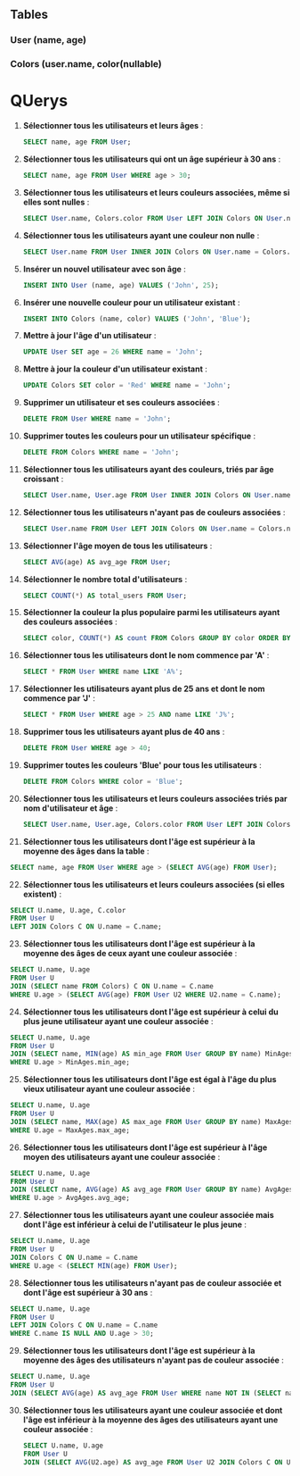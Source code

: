 ## Tables

### User (name, age)
### Colors (user.name, color(nullable)

# QUerys

1. **Sélectionner tous les utilisateurs et leurs âges** :
   ```sql
   SELECT name, age FROM User;
   ```

2. **Sélectionner tous les utilisateurs qui ont un âge supérieur à 30 ans** :
   ```sql
   SELECT name, age FROM User WHERE age > 30;
   ```

3. **Sélectionner tous les utilisateurs et leurs couleurs associées, même si elles sont nulles** :
   ```sql
   SELECT User.name, Colors.color FROM User LEFT JOIN Colors ON User.name = Colors.name;
   ```

4. **Sélectionner tous les utilisateurs ayant une couleur non nulle** :
   ```sql
   SELECT User.name FROM User INNER JOIN Colors ON User.name = Colors.name WHERE Colors.color IS NOT NULL;
   ```

5. **Insérer un nouvel utilisateur avec son âge** :
   ```sql
   INSERT INTO User (name, age) VALUES ('John', 25);
   ```

6. **Insérer une nouvelle couleur pour un utilisateur existant** :
   ```sql
   INSERT INTO Colors (name, color) VALUES ('John', 'Blue');
   ```

7. **Mettre à jour l'âge d'un utilisateur** :
   ```sql
   UPDATE User SET age = 26 WHERE name = 'John';
   ```

8. **Mettre à jour la couleur d'un utilisateur existant** :
   ```sql
   UPDATE Colors SET color = 'Red' WHERE name = 'John';
   ```

9. **Supprimer un utilisateur et ses couleurs associées** :
   ```sql
   DELETE FROM User WHERE name = 'John';
   ```

10. **Supprimer toutes les couleurs pour un utilisateur spécifique** :
    ```sql
    DELETE FROM Colors WHERE name = 'John';
    ```

11. **Sélectionner tous les utilisateurs ayant des couleurs, triés par âge croissant** :
    ```sql
    SELECT User.name, User.age FROM User INNER JOIN Colors ON User.name = Colors.name ORDER BY User.age ASC;
    ```

12. **Sélectionner tous les utilisateurs n'ayant pas de couleurs associées** :
    ```sql
    SELECT User.name FROM User LEFT JOIN Colors ON User.name = Colors.name WHERE Colors.color IS NULL;
    ```

13. **Sélectionner l'âge moyen de tous les utilisateurs** :
    ```sql
    SELECT AVG(age) AS avg_age FROM User;
    ```

14. **Sélectionner le nombre total d'utilisateurs** :
    ```sql
    SELECT COUNT(*) AS total_users FROM User;
    ```

15. **Sélectionner la couleur la plus populaire parmi les utilisateurs ayant des couleurs associées** :
    ```sql
    SELECT color, COUNT(*) AS count FROM Colors GROUP BY color ORDER BY count DESC LIMIT 1;
    ```

16. **Sélectionner tous les utilisateurs dont le nom commence par 'A'** :
    ```sql
    SELECT * FROM User WHERE name LIKE 'A%';
    ```

17. **Sélectionner les utilisateurs ayant plus de 25 ans et dont le nom commence par 'J'** :
    ```sql
    SELECT * FROM User WHERE age > 25 AND name LIKE 'J%';
    ```

18. **Supprimer tous les utilisateurs ayant plus de 40 ans** :
    ```sql
    DELETE FROM User WHERE age > 40;
    ```

19. **Supprimer toutes les couleurs 'Blue' pour tous les utilisateurs** :
    ```sql
    DELETE FROM Colors WHERE color = 'Blue';
    ```

20. **Sélectionner tous les utilisateurs et leurs couleurs associées triés par nom d'utilisateur et âge** :
    ```sql
    SELECT User.name, User.age, Colors.color FROM User LEFT JOIN Colors ON User.name = Colors.name ORDER BY User.name ASC, User.age ASC;
    ```

21. **Sélectionner tous les utilisateurs dont l'âge est supérieur à la moyenne des âges dans la table** :
   ```sql
   SELECT name, age FROM User WHERE age > (SELECT AVG(age) FROM User);
   ```

22. **Sélectionner tous les utilisateurs et leurs couleurs associées (si elles existent)** :
   ```sql
   SELECT U.name, U.age, C.color
   FROM User U
   LEFT JOIN Colors C ON U.name = C.name;
   ```

23. **Sélectionner tous les utilisateurs dont l'âge est supérieur à la moyenne des âges de ceux ayant une couleur associée** :
   ```sql
   SELECT U.name, U.age
   FROM User U
   JOIN (SELECT name FROM Colors) C ON U.name = C.name
   WHERE U.age > (SELECT AVG(age) FROM User U2 WHERE U2.name = C.name);
   ```

24. **Sélectionner tous les utilisateurs dont l'âge est supérieur à celui du plus jeune utilisateur ayant une couleur associée** :
   ```sql
   SELECT U.name, U.age
   FROM User U
   JOIN (SELECT name, MIN(age) AS min_age FROM User GROUP BY name) MinAges ON U.name = MinAges.name
   WHERE U.age > MinAges.min_age;
   ```

25. **Sélectionner tous les utilisateurs dont l'âge est égal à l'âge du plus vieux utilisateur ayant une couleur associée** :
   ```sql
   SELECT U.name, U.age
   FROM User U
   JOIN (SELECT name, MAX(age) AS max_age FROM User GROUP BY name) MaxAges ON U.name = MaxAges.name
   WHERE U.age = MaxAges.max_age;
   ```

26. **Sélectionner tous les utilisateurs dont l'âge est supérieur à l'âge moyen des utilisateurs ayant une couleur associée** :
   ```sql
   SELECT U.name, U.age
   FROM User U
   JOIN (SELECT name, AVG(age) AS avg_age FROM User GROUP BY name) AvgAges ON U.name = AvgAges.name
   WHERE U.age > AvgAges.avg_age;
   ```

27. **Sélectionner tous les utilisateurs ayant une couleur associée mais dont l'âge est inférieur à celui de l'utilisateur le plus jeune** :
   ```sql
   SELECT U.name, U.age
   FROM User U
   JOIN Colors C ON U.name = C.name
   WHERE U.age < (SELECT MIN(age) FROM User);
   ```

28. **Sélectionner tous les utilisateurs n'ayant pas de couleur associée et dont l'âge est supérieur à 30 ans** :
   ```sql
   SELECT U.name, U.age
   FROM User U
   LEFT JOIN Colors C ON U.name = C.name
   WHERE C.name IS NULL AND U.age > 30;
   ```

29. **Sélectionner tous les utilisateurs dont l'âge est supérieur à la moyenne des âges des utilisateurs n'ayant pas de couleur associée** :
   ```sql
   SELECT U.name, U.age
   FROM User U
   JOIN (SELECT AVG(age) AS avg_age FROM User WHERE name NOT IN (SELECT name FROM Colors)) NoColorAges ON U.age > NoColorAges.avg_age;
   ```

30. **Sélectionner tous les utilisateurs ayant une couleur associée et dont l'âge est inférieur à la moyenne des âges des utilisateurs ayant une couleur associée** :
    ```sql
    SELECT U.name, U.age
    FROM User U
    JOIN (SELECT AVG(U2.age) AS avg_age FROM User U2 JOIN Colors C ON U2.name = C.name) ColorAges ON U.age < ColorAges.avg_age;
    ```
